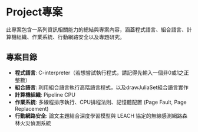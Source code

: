 # Project專案

此專案包含一系列資訊相關能力的總結與專案內容，涵蓋程式語言、組合語言、計算機組織、作業系統、行動網路安全以及專題研究。

## 專案目錄
- **程式語言**: C-interpreter（若想嘗試執行程式，請記得先輸入一個非0或1之正整數）
- **組合語言**: 利用組合語言執行高階語言程式，以及drawJuliaSet組合語言實作
- **計算機組織**: Pipeline CPU
- **作業系統**: 多線程排序執行、CPU排程法則、記憶體配置 (Page Fault, Page Replacement)
- **行動網路安全**: 論文主題結合深度學習模型與 LEACH 協定的無線感測網路森林火災偵測系統

